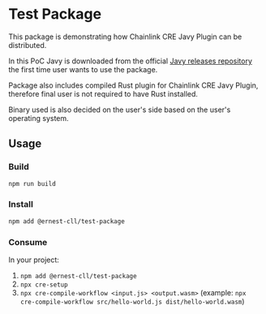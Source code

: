 # Test Package

This package is demonstrating how Chainlink CRE Javy Plugin can be distributed.

In this PoC Javy is downloaded from the official [Javy releases repository](https://github.com/bytecodealliance/javy/releases) the first time user wants to use the package.

Package also includes compiled Rust plugin for Chainlink CRE Javy Plugin, therefore final user is not required to have Rust installed.

Binary used is also decided on the user's side based on the user's operating system.

## Usage

### Build

```bash
npm run build
```

### Install

```bash
npm add @ernest-cll/test-package
```

### Consume

In your project:

1. `npm add @ernest-cll/test-package`
2. `npx cre-setup`
3. `npx cre-compile-workflow <input.js> <output.wasm>` (example: `npx cre-compile-workflow src/hello-world.js dist/hello-world.wasm`)

